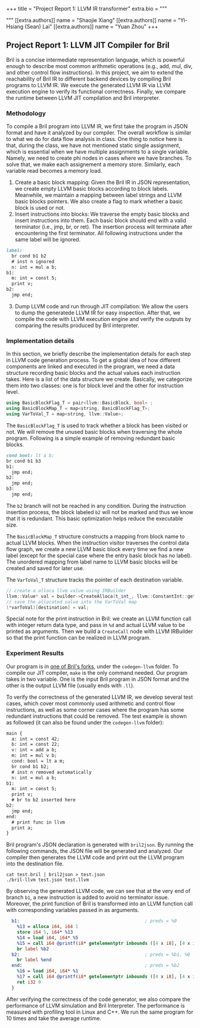 
+++
title = "Project Report 1: LLVM IR transformer"
extra.bio = """

"""
[[extra.authors]]
name = "Shaojie Xiang"
[[extra.authors]]
name = "Yi-Hsiang (Sean) Lai"
[[extra.authors]]
name = "Yuan Zhou"
+++

## Project Report 1: LLVM JIT Compiler for Bril 

Bril is a concise intermediate representation language, which is powerful enough to describe most common arithmetic operations (e.g., add, mul, div, and other control flow instructions). In this project, we aim to extend the reachability of Bril IR to different backend devices by compiling Bril programs to LLVM IR. We execute the generated LLVM IR via LLVM execution engine to verify its functional correctness. Finally, we compare the runtime between LLVM JIT compilation and Bril interpreter.

### Methodology 

To compile a Bril program into LLVM IR, we first take the program in JSON format and have it analyzed by our compiler. The overall workflow is similar to what we do for data flow analysis in class. One thing to notice here is that, during the class, we have not mentioned static single assignment, which is essential when we have multiple assignments to a single variable. Namely, we need to create phi nodes in cases where we have branches. To solve that, we make each assignement a memory store. Similarly, each variable read becomes a memory load.

1. Create a basic block mapping: Given the Bril IR in JSON representation, we create empty LLVM basic blocks according to block labels. Meanwhile, we maintain a mapping between label strings and LLVM basic blocks pointers. We also create a flag to mark whether a basic block is used or not.
2. Insert instructions into blocks: We traverse the empty basic blocks and insert instructions into them. Each basic block should end with a valid terminator (i.e., jmp, br, or ret). The insertion process will terminate after encountering the first terminator. All following instructions under the same label will be ignored. 

```markdown
label:
  br cond b1 b2
  # inst n ignored
  n: int = mul a b;  
b1:
  m: int = const 5;
  print v;
b2:
  jmp end;    
```

3. Dump LLVM code and run through JIT compilation: We allow the users to dump the generatede LLVM IR for easy inspection. After that, we compile the code with LLVM execution engine and verify the outputs by comparing the results produced by Bril interpreter.

### Implementation details

 In this section, we briefly describe the implementation details for each step in LLVM code generation process. To get a global idea of how different components are linked and executed in the program, we need a data structure recording basic blocks and the actual values each instruction takes. Here is a list of the data structure we create. Basically, we categorize them into two classes: one is for block level and the other for instruction level.

```c++
using BasicBlockFlag_T = pair<llvm::BasicBlock, bool> ;
using BasicBlockMap_T = map<string, BasicBlockFlag_T>;
using VarToVal_T = map<string, llvm::Value>;
```

The `BasicBlockFlag_T` is used to track whether a block has been visited or not. We will remove the unused basic blocks when traversing the whole program. Following is a simple example of removing redundant basic blocks.

```markdown
cond bool: lt a b;
br cond b1 b3
b1:
  jmp end;
b2: 
  jmp end;
b3:
  jmp end;
```

The `b2` branch will not be reached in any condition. During the instruction insertion process, the block labeled `b2` will not be marked and thus we know that it is redundant. This basic optimization helps reduce the executable size.

The `BasicBlockMap_T` structure constructs a mapping from block name to actual LLVM blocks. When the instruction visitor traverses the control data flow graph, we create a new LLVM basic block every time we find a new label (except for the special case where the entry basic block has no label). The unordered mapping from label name to LLVM basic blocks will be created and saved for later use.

The `VarToVal_T` structure tracks the pointer of each destination variable.

```c++
// create a alloca llvm value using IRBuilder
llvm::Value* val = builder->CreateAlloca(t_int_, llvm::ConstantInt::getSigned(t_int_, 1));
// save the allocated value into the VarToVal map
(*varToVal)[destination] = val;
```

Special note for the print instruction in Bril: we create an LLVM function call with integer return data type, and pass in `%d` and actual LLVM value to be printed as arguments. Then we build a `CreateCall` node with LLVM IRBuilder so that the print function can be realized in LLVM program.

### Experiment Results

Our program is in [one of Bril's forks](https://github.com/seanlatias/bril/tree/master/codegen-llvm), under the ``codegen-llvm`` folder. To compile our JIT compiler, ``make`` is the only command needed. Our program takes in two variable. One is the input Bril program in JSON format and the other is the output LLVM file (usually ends with `.ll`).

To verify the correctness of the generated LLVM IR, we develop several test cases, which cover most commonly used arithmetic and control flow instructions, as well as some corner cases where the program has some redundant instructions that could be removed. The test example is shown as followed (it can also be found under the `codegen-llvm` folder):

```markdown
main {
  a: int = const 42;
  b: int = const 22;
  v: int = add a b;
  m: int = mul v b;
  cond: bool = lt a m;
  br cond b1 b2;
  # inst n removed automatically
  n: int = mul a b; 
b1:
  m: int = const 5;
  print v;
  # br to b2 inserted here
b2:
  jmp end;
end:
  # print func in llvm
  print a;
}
```

Bril program's JSON declaration is generated with `bril2json`. By running the following commands, the JSON file will be generated and analyzed. Our compiler then generates the LLVM code and print out the LLVM program into the destination file.

```shell
cat test.bril | bril2json > test.json
./bril-llvm test.json test.llvm
```

By observing the generated LLVM code, we can see that at the very end of branch `b1`, a new instruction is added to avoid no terminator issue. Moreover, the print function of Bril is transformed into an LLVM function call with corresponding variables passed in as arguments.

```llvm
  b1:                                               ; preds = %0
    %13 = alloca i64, i64 1
    store i64 5, i64* %13
    %14 = load i64, i64* %5
    %15 = call i64 @printf(i8* getelementptr inbounds ([4 x i8], [4 x i8]* @0, i32 0, i32 0), i64 %14)
    br label %b2
  b2:                                               ; preds = %b1, %0
    br label %end
  end:                                              ; preds = %b2
    %16 = load i64, i64* %1
    %17 = call i64 @printf(i8* getelementptr inbounds ([4 x i8], [4 x i8]* @1, i32 0, i32 0), i64 %16)
    ret i32 0
  }
```

After verifying the correctness of the code generator, we also compare the performance of LLVM simulation and Bril Interpreter. The performance is measured with profiling tool in Linux and C++. We run the same program for 10 times and take the average runtime. 
